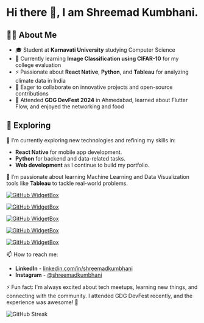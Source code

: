 # Hi there 👋, I am Shreemad Kumbhani.

## 🧑‍💻 About Me
- 🎓 Student at **Karnavati University** studying Computer Science
- 🌱 Currently learning **Image Classification using CIFAR-10** for my college evaluation
- ⚡ Passionate about **React Native**, **Python**, and **Tableau** for analyzing climate data in India
- 🤝 Eager to collaborate on innovative projects and open-source contributions
- 🎉 Attended **GDG DevFest 2024** in Ahmedabad, learned about Flutter Flow, and enjoyed the networking and food

## 🧐 Exploring

🔭 I’m currently exploring new technologies and refining my skills in:
- **React Native** for mobile app development.
- **Python** for backend and data-related tasks.
- **Web development** as I continue to build my portfolio.

🌱 I’m passionate about learning Machine Learning and Data Visualization tools like **Tableau** to tackle real-world problems.


[![GitHub WidgetBox](https://github-widgetbox.vercel.app/api/profile?username=ShreemadKumbhani&data=followers,repositories,stars&theme=darkmode)](https://github.com/Jurredr/github-widgetbox)

[![GitHub WidgetBox](https://github-widgetbox.vercel.app/api/skills?languages=html,css,js,java,mysql,c,python,javascript,r&theme=darkmode&includeNames=true)](https://github.com/Jurredr/github-widgetbox)

[![GitHub WidgetBox](https://github-widgetbox.vercel.app/api/skills?frameworks=react,reactnative&theme=darkmode&includeNames=true)](https://github.com/Jurredr/github-widgetbox)

[![GitHub WidgetBox](https://github-widgetbox.vercel.app/api/skills?tools=git,npm,jupyter,tableau&theme=darkmode&includeNames=true)](https://github.com/Jurredr/github-widgetbox)

[![GitHub WidgetBox](https://github-widgetbox.vercel.app/api/skills?software=linux,windows,vscode,macos&theme=darkmode&includeNames=true)](https://github.com/Jurredr/github-widgetbox)

📫 How to reach me:
- **LinkedIn** - [linkedin.com/in/shreemadkumbhani](https://www.linkedin.com/in/shreemadkumbhani/)
- **Instagram** - [@shreemadkumbhani](https://www.instagram.com/shreemad_k14?igsh=NW1obWZkYmhsdXVu&utm_source=qr)

⚡ Fun fact: I'm always excited about tech meetups, learning new things, and connecting with the community. I attended GDG DevFest recently, and the experience was awesome! 🎉

![GitHub Streak](https://github-readme-streak-stats.herokuapp.com/?user=shreemadkumbhani&theme=radical)
